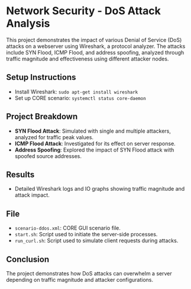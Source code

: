 # Network Security - DoS Attack Analysis

This project demonstrates the impact of various Denial of Service (DoS) attacks on a webserver using Wireshark, a protocol analyzer. The attacks include SYN Flood, ICMP Flood, and address spoofing, analyzed through traffic magnitude and effectiveness using different attacker nodes.

## Setup Instructions
- Install Wireshark: `sudo apt-get install wireshark`
- Set up CORE scenario: `systemctl status core-daemon`

## Project Breakdown
- **SYN Flood Attack**: Simulated with single and multiple attackers, analyzed for traffic peak values.
- **ICMP Flood Attack**: Investigated for its effect on server response.
- **Address Spoofing**: Explored the impact of SYN Flood attack with spoofed source addresses.

## Results
- Detailed Wireshark logs and IO graphs showing traffic magnitude and attack impact.

## File
- `scenario-ddos.xml`: CORE GUI scenario file.
- `start.sh`: Script used to initiate the server-side processes.
- `run_curl.sh`: Script used to simulate client requests during attacks.

## Conclusion
The project demonstrates how DoS attacks can overwhelm a server depending on traffic magnitude and attacker configurations.
